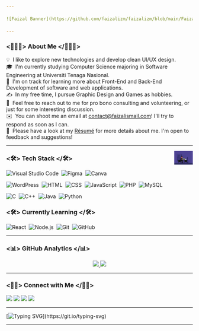 ```yaml
---

![Faizal Banner](https://github.com/faizalizm/faizalizm/blob/main/Faizal%20Banner.png)

---
```


### <👨🏻‍💻> About Me </👨🏻‍💻>

💡 &nbsp;I like to explore new technologies and develop clean UI/UX design.\
🎓 &nbsp;I'm currently studying Computer Science majoring in Software Engineering at Universiti Tenaga Nasional.\
🌱 &nbsp;I'm on track for learning more about Front-End and Back-End Development of software and web applications.\
✍️ &nbsp;In my free time, I pursue Graphic Design and Games as hobbies.\
💬 &nbsp;Feel free to reach out to me for pro bono consulting and volunteering, or just for some interesting discussion.\
✉️ &nbsp;You can shoot me an email at contact@faizalismail.com! I'll try to respond as soon as I can.\
📄 &nbsp;Please have a look at my [Résumé](https://faizalismail.com/wp-content/uploads/2022/03/Fz-Resume.pdf) for more details about me. I'm open to feedback and suggestions!

---

<img alt="Faizal Freelance Gif" src="https://github.com/faizalizm/faizalizm/blob/main/Faizal%20Freelance%20Gif.gif" width="50em" align="right"/>

### <🛠> Tech Stack </🛠>

![Visual Studio Code](https://img.shields.io/badge/-Visual%20Studio%20Code-05122A?style=flat&logo=visual-studio-code&logoColor=007ACC)&nbsp; ![Figma](https://img.shields.io/badge/-Figma-05122A?style=flat&logo=figma)&nbsp; ![Canva](https://img.shields.io/badge/-Canva-05122A?style=flat&logo=canva)&nbsp;

![WordPress](https://img.shields.io/badge/-WordPress-05122A?style=flat&logo=wordpress)&nbsp; ![HTML](https://img.shields.io/badge/-HTML-05122A?style=flat&logo=HTML5)&nbsp; ![CSS](https://img.shields.io/badge/-CSS-05122A?style=flat&logo=CSS3&logoColor=1572B6)&nbsp; ![JavaScript](https://img.shields.io/badge/-JavaScript-05122A?style=flat&logo=javascript)&nbsp; ![PHP](https://img.shields.io/badge/-PHP-05122A?style=flat&logo=php)&nbsp; ![MySQL](https://img.shields.io/badge/-MySQL-05122A?style=flat&logo=mysql&logoColor=FFFFFF)&nbsp;

![C](https://img.shields.io/badge/-C-05122A?style=flat&logo=C&logoColor=A8B9CC)&nbsp; ![C++](https://img.shields.io/badge/-C++-05122A?style=flat&logo=C%2B%2B&logoColor=00599C)&nbsp; ![Java](https://img.shields.io/badge/-Java-05122A?style=flat&logo=Java&logoColor=FFA518)&nbsp; ![Python](https://img.shields.io/badge/-Python-05122A?style=flat&logo=python)&nbsp;

### <🛠> Currently Learning </🛠>

![React](https://img.shields.io/badge/-React-05122A?style=flat&logo=react)&nbsp; ![Node.js](https://img.shields.io/badge/-Node.js-05122A?style=flat&logo=node.js)&nbsp; ![Git](https://img.shields.io/badge/-Git-05122A?style=flat&logo=git)&nbsp; ![GitHub](https://img.shields.io/badge/-GitHub-05122A?style=flat&logo=github)&nbsp;

---

### <📊> GitHub Analytics </📊>

<p align="center">
<a href="https://github.com/faizalizm">
  <img height="180em" src="https://github-readme-stats-eight-theta.vercel.app/api?username=faizalizm&show_icons=true&theme=vue-dark&include_all_commits=true&count_private=true"/>
  <img height="180em" src="https://github-readme-stats-eight-theta.vercel.app/api/top-langs/?username=faizalizm&layout=compact&langs_count=8&theme=vue-dark"/>
</a>
</p>

---

### <🤝🏻> Connect with Me </🤝🏻>

<p>
<a href="https://www.faizalismail.com"><img src="https://img.shields.io/badge/-faizalismail.com-3423A6?style=flat&logo=Google-Chrome&logoColor=white"/></a>
<a href="https://linkedin.com/in/faizalizm"><img src="https://img.shields.io/badge/-Faizal%20Ismail-0077B5?style=flat&logo=Linkedin&logoColor=white"/></a>
<a href="mailto:contact@faizalismail.com"><img src="https://img.shields.io/badge/-contact@faizalismail.com-D14836?style=flat&logo=Gmail&logoColor=white"/></a>
<a href="https://www.behance.net/faizalismail"><img src="https://img.shields.io/badge/-@FaizalIsmail-1769FF?style=flat&logo=Behance&logoColor=white"/></a>
</p>
  
---

[![Typing SVG](https://readme-typing-svg.herokuapp.com?font=Ubuntu&color=%2300BD9D&vCenter=true&lines=Thanks+for+visiting!)](https://git.io/typing-svg)

---
